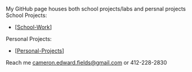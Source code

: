 My GitHub page houses both school projects/labs and persnal projects
School Projects:
- [[School-Work](https://github.com/CameronFields/School-Work)]
  
Personal Projects: 
- [[Personal-Projects](https://github.com/CameronFields/PracticeProblems)]

Reach me cameron.edward.fields@gmail.com or 412-228-2830

<!---
CameronFields/CameronFields is a ✨ special ✨ repository because its `README.md` (this file) appears on your GitHub profile.
You can click the Preview link to take a look at your changes.
--->
